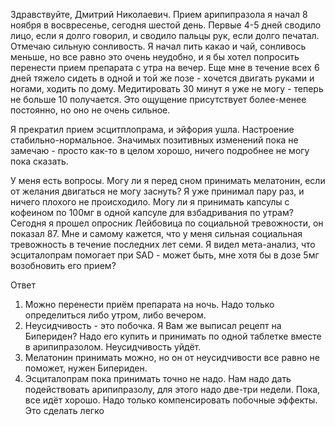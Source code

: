 Здравствуйте, Дмитрий Николаевич. Прием арипипразола я начал 8 ноября в восвресенье, сегодня шестой день. Первые 4-5 дней сводило лицо, если я долго говорил, и сводило пальцы рук, если долго печатал. Отмечаю сильную сонливость. Я начал пить какао и чай, сонливось меньше, но все равно это очень неудобно, и я бы хотел попросить перенести прием препарата с утра на вечер.
Еще мне в течение всех 6 дней тяжело сидеть в одной и той же позе - хочется двигать руками и ногами, ходить по дому. Медитировать 30 минут я уже не могу - теперь не больше 10 получается. Это ощущение присутствует более-менее постоянно, но оно не очень сильное.

Я прекратил прием эсцитплопрама, и эйфория ушла. Настроение стабильно-нормальное. Значимых позитивных изменений пока не замечаю - просто как-то в целом хорошо, ничего подробнее не могу пока сказать.

У меня есть вопросы. Могу ли я перед сном принимать мелатонин, если от желания двигаться не могу заснуть? Я уже принимал пару раз, и ничего плохого не происходило. Могу ли я принимать капсулы с кофеином по 100мг в одной капсуле для взбадривания по утрам?
Сегодня я прошел опросник Лейбовица по социальной тревожности, он показал 87. Мне и самому кажется, что у меня сильная социальная тревожность в течение последних лет семи. Я видел мета-анализ, что эсциталопрам помогает при SAD - может быть, мне хотя бы в дозе 5мг возобновить его прием?

Ответ
1. Можно перенести приём препарата на ночь. Надо только определиться либо утром, либо вечером.
2. Неусидчивость - это побочка. Я Вам же выписал рецепт на Бипериден? Надо его купить и принимать по одной таблетке вместе в арипипразолом. Неусидчивость уйдёт. 
3. Мелатонин принимать можно, но он от неусидчивости все равно не поможет, нужен Бипериден.
4. Эсциталопрам пока принимать точно не надо. Нам надо дать подействовать арипипразолу, для этого надо две-три недели. 
Пока, все идёт хорошо. Надо только компенсировать побочные эффекты. Это сделать легко
